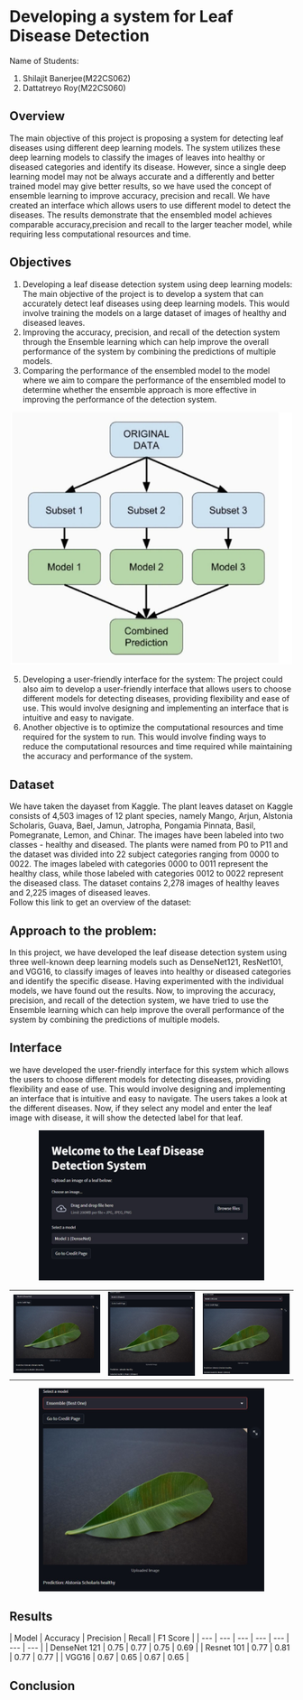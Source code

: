 # Developing a system for Leaf Disease Detection<br>

Name of Students:
1. Shilajit Banerjee(M22CS062)
2. Dattatreyo Roy(M22CS060)

## Overview

The main objective of this project is proposing a system for detecting leaf diseases using different deep learning models. The system utilizes these deep learning models to classify the images of leaves into healthy or diseased categories and identify its disease. However, since a single deep learning model may not be always accurate and a differently and better trained model may give better results, so we have used the concept of ensemble learning to improve accuracy, precision and recall. We have created an interface which allows users to use different model to detect the diseases. The results demonstrate that the ensembled model achieves comparable accuracy,precision and recall to the larger teacher model, while requiring less computational resources and time. 


## Objectives

1. Developing a leaf disease detection system using deep learning models: The main objective of the project is to develop a system that can accurately detect leaf diseases using deep learning models. This would involve training the models on a large dataset of images of healthy and diseased leaves.
2. Improving the accuracy, precision, and recall of the detection system through the Ensemble learning which can help improve the overall performance of the system by combining the predictions of multiple models.
3. Comparing the performance of the ensembled model to the model where we aim to compare the performance of the ensembled model to determine whether the ensemble approach is more effective in improving the performance of the detection system.

<p align="center">
  <img src="Images/ensemble1.png" alt="Ensemble model" width="500"/><br>
 </p>
 
 
5. Developing a user-friendly interface for the system: The project could also aim to develop a user-friendly interface that allows users to choose different models for detecting diseases, providing flexibility and ease of use. This would involve designing and implementing an interface that is intuitive and easy to navigate.
6. Another objective is to optimize the computational resources and time required for the system to run. This would involve finding ways to reduce the computational resources and time required while maintaining the accuracy and performance of the system.


## Dataset

We have taken the dayaset from Kaggle. The plant leaves dataset on Kaggle consists of 4,503 images of 12 plant species, namely Mango, Arjun, Alstonia Scholaris, Guava, Bael, Jamun, Jatropha, Pongamia Pinnata, Basil, Pomegranate, Lemon, and Chinar. The images have been labeled into two classes - healthy and diseased. The plants were named from P0 to P11 and the dataset was divided into 22 subject categories ranging from 0000 to 0022. The images labeled with categories 0000 to 0011 represent the healthy class, while those labeled with categories 0012 to 0022 represent the diseased class.
The dataset contains 2,278 images of healthy leaves and 2,225 images of diseased leaves.<br>
Follow this link to get an overview of the dataset:


## Approach to the problem:

In this project, we have developed the leaf disease detection system using three well-known deep learning models such as DenseNet121, ResNet101, and VGG16, to classify images of leaves into healthy or diseased categories and identify the specific disease. Having experimented with the individual models, we have found out the results. Now, to improving the accuracy, precision, and recall of the detection system, we have tried to use the Ensemble learning which can help improve the overall performance of the system by combining the predictions of multiple models.


## Interface

we have developed the user-friendly interface for this system which allows the users to choose different models for detecting diseases, providing flexibility and ease of use. This would involve designing and implementing an interface that is intuitive and easy to navigate. The users takes a look at the different diseases. Now, if they select any model and enter the leaf image with disease, it will show the detected label for that leaf.

<p align="center">
  <img src="Images/ee1.jpg" alt="Ensemble model" width="400"/><br>
 </p>
 
 
 <table>
  <tr>
    <td><img src="Images/ee2.jpg" alt="Ensemble model" width="500"/></td>
    <td><img src="Images/ee3.jpg" alt="Ensemble model" width="500"/></td>
    <td><img src="Images/ee4.jpg" alt="Ensemble model" width="500"/></td>
  </tr>
</table>

<p align="center">
  <img src="Images/ee5.jpg" alt="Ensemble model" width="400"/><br>
 </p>

## Results




 | Model | Accuracy | Precision | Recall | F1 Score |
| --- | --- | --- | --- | --- | --- | --- |
| DenseNet 121 | 0.75 | 0.77 | 0.75 | 0.69 |
| Resnet 101 | 0.77 | 0.81 | 0.77 | 0.77 |
| VGG16 | 0.67 | 0.65 | 0.67 | 0.65 |


## Conclusion
